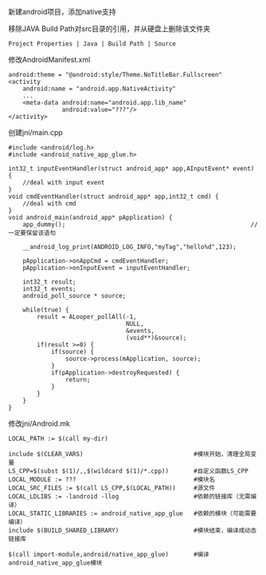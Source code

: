 新建android项目，添加native支持

移除JAVA Build Path对src目录的引用，并从硬盘上删除该文件夹
<!---->
	Project Properties | Java | Build Path | Source
修改AndroidManifest.xml
<!---->
	android:theme = "@android:style/Theme.NoTitleBar.Fullscreen"
	<activity
		android:name = "android.app.NativeActivity"
		...
		<meta-data android:name="android.app.lib_name"
 				   android:value="???"/>
	</activity>
创建jni/main.cpp
<!---->
	#include <android/log.h>
	#include <android_native_app_glue.h>

	int32_t inputEventHandler(struct android_app* app,AInputEvent* event) {
		//deal with input event
	}
	void cmdEventHandler(struct android_app* app,int32_t cmd) {
		//deal with cmd
	}
	void android_main(android_app* pApplication) {
		app_dummy();													//一定要保留该语句

		__android_log_print(ANDROID_LOG_INFO,"myTag","hello%d",123);

		pApplication->onAppCmd = cmdEventHandler;
		pApplication->onInputEvent = inputEventHandler;

		int32_t result;
		int32_t events;
		android_poll_source * source;

		while(true) {
			result = ALooper_pollAll(-1,
								 	 NULL,
								 	 &events,
								 	 (void**)&source);
			if(result >=0) {
				if(source) {
					source->process(mApplication, source);
				}
				if(pApplication->destroyRequested) {
					return;
				}
			}	
		}
	}
修改jni/Android.mk
<!---->
	LOCAL_PATH := $(call my-dir)

	include $(CLEAR_VARS)								#模块开始，清理全局变量
	LS_CPP=$(subst $(1)/,,$(wildcard $(1)/*.cpp))		#自定义函数LS_CPP
	LOCAL_MODULE := ???									#模块名
	LOCAL_SRC_FILES := $(call LS_CPP,$(LOCAL_PATH))		#源文件
	LOCAL_LDLIBS := -landroid -llog						#依赖的链接库（无需编译）
	LOCAL_STATIC_LIBRARIES := android_native_app_glue	#依赖的模块（可能需要编译）
	include $(BUILD_SHARED_LIBRARY)						#模块结束，编译成动态链接库

	$(call import-module,android/native_app_glue)		#编译android_native_app_glue模块
